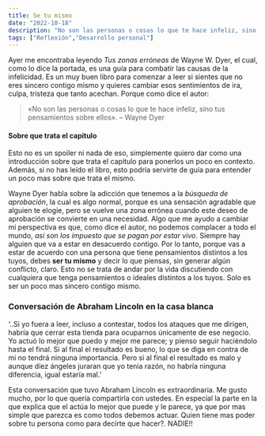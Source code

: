 ```yaml
---
title: Se tu mismo
date: "2022-10-18"
description: "No son las personas o cosas lo que te hace infeliz, sino tus pensamientos sobre ellos"
tags: ["Reflexión","Desarrollo personal"]
---
```


Ayer me encontraba leyendo *Tus zonas erróneas* de Wayne W. Dyer, el cual, como lo dice la portada, es una guía para combatir las causas de la infelicidad. Es un muy buen libro para comenzar a leer si sientes que no eres sincero contigo mismo y quieres cambiar esos sentimientos de ira, culpa, tristeza que tanto acechan. Porque como dice el autor:
 
>«No son las personas o cosas lo que te hace infeliz, sino tus pensamientos sobre ellos». –  Wayne Dyer

#### Sobre que trata el capitulo
Esto no es un spoiler ni nada de eso, simplemente quiero dar como una introducción sobre que trata el capitulo para ponerlos un poco en contexto. Además, si no has leído el libro, esto podría servirte de guía para entender un poco mas sobre que trata el mismo.

Wayne Dyer habla sobre la adicción que tenemos a la *búsqueda de aprobación*, la cual es algo normal, porque es una sensación agradable que alguien te elogie, pero se vuelve una zona errónea cuando este deseo de aprobación se convierte en una necesidad. Algo que me ayudo a cambiar mi perspectiva es que, como dice el autor, no podemos complacer a todo el mundo, *así son los impuesto que se pagan por estar vivo*. Siempre hay alguien que va a estar en desacuerdo contigo. Por lo tanto, porque vas a estar de acuerdo con una persona que tiene pensamientos distintos a los tuyos, debes **ser tu mismo** y decir lo que piensas, sin generar algún conflicto, claro. Esto no se trata de andar por la vida discutiendo con cualquiera que tenga pensamientos o ideales distintos a los tuyos. Solo es ser un poco mas sincero contigo mismo.

### Conversación de Abraham Lincoln en la casa blanca
‘..Si yo fuera a leer, incluso a contestar, todos los ataques que me dirigen, habría que cerrar esta tienda para ocuparnos únicamente de ese negocio. Yo actuó lo mejor que puedo y mejor me parece; y pienso seguir haciéndolo hasta el final. Si al final el resultado es bueno, lo que se diga en contra de mi no tendrá ninguna importancia. Pero si al final el resultado es malo y aunque diez ángeles juraran que yo tenia razón, no habría ninguna diferencia, igual estaría mal.’

Esta conversación que tuvo Abraham Lincoln es extraordinaria. Me gusto mucho, por lo que quería compartirla con ustedes. En especial la parte en la que explica que el actúa lo mejor que puede y le parece, ya que por mas simple que parezca es como todos debemos actuar. Quien tiene mas poder sobre tu persona como para decirte que hacer?. NADIE!!